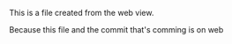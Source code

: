 This is a file created from the web view. 

Because this file and the commit that's comming is on web
